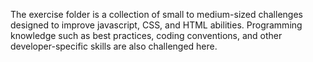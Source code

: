 The exercise folder is a collection of small to medium-sized challenges designed to improve javascript, CSS, and HTML abilities. Programming knowledge such as best practices, coding conventions, and other developer-specific skills are also challenged here.
